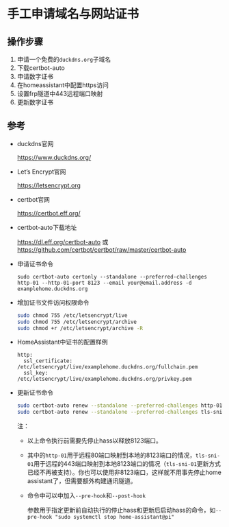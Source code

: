 # 手工申请域名与网站证书

## 操作步骤

1. 申请一个免费的`duckdns.org`子域名
2. 下载certbot-auto
3. 申请数字证书
4. 在homeassistant中配置https访问
5. 设置frp隧道中443远程端口映射
6. 更新数字证书

## 参考

- duckdns官网

    https://www.duckdns.org/

- Let’s Encrypt官网

    https://letsencrypt.org

- certbot官网

    https://certbot.eff.org/

- certbot-auto下载地址

    https://dl.eff.org/certbot-auto 或 https://github.com/certbot/certbot/raw/master/certbot-auto

- 申请证书命令

    `sudo certbot-auto certonly --standalone --preferred-challenges http-01 --http-01-port 8123 --email your@email.address -d examplehome.duckdns.org`

- 增加证书文件访问权限命令

    ```sh
    sudo chmod 755 /etc/letsencrypt/live
    sudo chmod 755 /etc/letsencrypt/archive
    sudo chmod +r /etc/letsencrypt/archive -R
    ```

- HomeAssistant中证书的配置样例

    ```
    http:
      ssl_certificate: /etc/letsencrypt/live/examplehome.duckdns.org/fullchain.pem
      ssl_key: /etc/letsencrypt/live/examplehome.duckdns.org/privkey.pem
    ```

- 更新证书命令

    ```sh
    sudo certbot-auto renew --standalone --preferred-challenges http-01 --http-01-port 8123
    sudo certbot-auto renew --standalone --preferred-challenges tls-sni-01 --tls-sni-01-port 8123（已失效）
    ```

    注：

    + 以上命令执行前需要先停止hass以释放8123端口。

    + 其中的`http-01`用于远程80端口映射到本地的8123端口的情况，`tls-sni-01`用于远程的443端口映射到本地8123端口的情况（`tls-sni-01`更新方式已经不再被支持）。你也可以使用非8123端口，这样就不用事先停止home assistant了，但需要额外构建通讯隧道。

    + 命令中可以中加入`--pre-hook`和`--post-hook`

        参数用于指定更新前自动执行的停止hass和更新后启动hass的命令，如`--pre-hook "sudo systemctl stop home-assistant@pi"`
